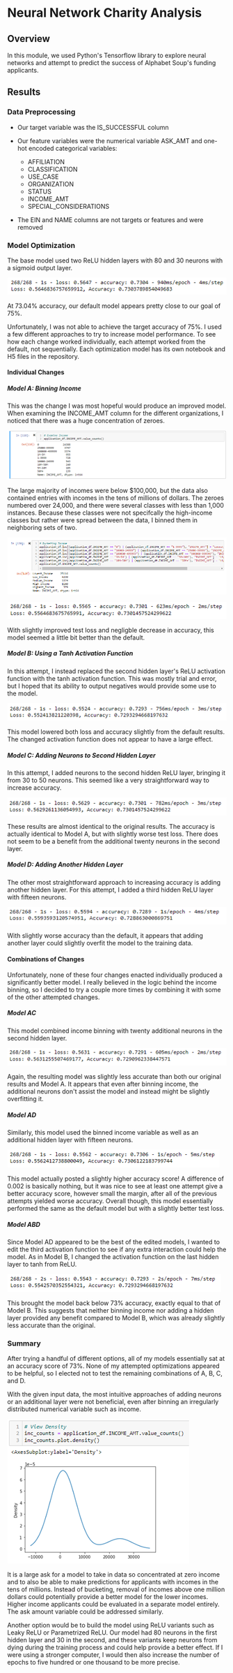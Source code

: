 # Neural Network Charity Analysis

## Overview

In this module, we used Python's Tensorflow library to explore neural networks and attempt to predict the success of Alphabet Soup's funding applicants.

## Results

### Data Preprocessing

- Our target variable was the IS_SUCCESSFUL column
- Our feature variables were the numerical variable ASK_AMT and one-hot encoded categorical variables:

    * AFFILIATION
    * CLASSIFICATION
    * USE_CASE
    * ORGANIZATION
    * STATUS
    * INCOME_AMT
    * SPECIAL_CONSIDERATIONS

- The EIN and NAME columns are not targets or features and were removed

### Model Optimization

The base model used two ReLU hidden layers with 80 and 30 neurons with a sigmoid output layer.  

![default](Images/results_default.png)

At 73.04% accuracy, our default model appears pretty close to our goal of 75%.

Unfortunately, I was not able to achieve the target accuracy of 75%.  I used a few different approaches to try to increase model performance.  To see how each change worked individually, each attempt worked from the default, not sequentially.  Each optimization model has its own notebook and H5 files in the repository.

#### Individual Changes

##### Model A: Binning Income

This was the change I was most hopeful would produce an improved model.  When examining the INCOME_AMT column for the different organizations, I noticed that there was a huge concentration of zeroes. 

![income](Images/income.png)

The large majority of incomes were below $100,000, but the data also contained entries with incomes in the tens of millions of dollars.  The zeroes numbered over 24,000, and there were several classes with less than 1,000 instances.  Because these classes were not specifcally the high-income classes but rather were spread between the data, I binned them in neighboring sets of two.

![income_buckets](Images/income_buckets.png)

![results_a](Images/results_a.png)

With slightly improved test loss and negligble decrease in accuracy, this model seemed a little bit better than the default.

##### Model B: Using a Tanh Activation Function

In this attempt, I instead replaced the second hidden layer's ReLU activation function with the tanh activation function.  This was mostly trial and error, but I hoped that its ability to output negatives would provide some use to the model.

![results_b](Images/results_b.png)

This model lowered both loss and accuracy slightly from the default results.  The changed activation function does not appear to have a large effect.

##### Model C: Adding Neurons to Second Hidden Layer

In this attempt, I added neurons to the second hidden ReLU layer, bringing it from 30 to 50 neurons.  This seemed like a very straightforward way to increase accuracy.

![results_c](Images/results_c.png)

These results are almost identical to the original results.  The accuracy is actually identical to Model A, but with slightly worse test loss.  There does not seem to be a benefit from the additional twenty neurons in the second layer.

##### Model D: Adding Another Hidden Layer

The other most straightforward approach to increasing accuracy is adding another hidden layer.  For this attempt, I added a third hidden ReLU layer with fifteen neurons.

![results_d](Images/results_d.png)

With slightly worse accuracy than the default, it appears that adding another layer could slightly overfit the model to the training data.

#### Combinations of Changes

Unfortunately, none of these four changes enacted individually produced a significantly better model.  I really believed in the logic behind the income binning, so I decided to try a couple more times by combining it with some of the other attempted changes.

##### Model AC

This model combined income binning with twenty additional neurons in the second hidden layer.

![results_ac](Images/results_ac.png)

Again, the resulting model was slightly less accurate than both our original results and Model A.  It appears that even after binning income, the additional neurons don't assist the model and instead might be slightly overfitting it.

##### Model AD

Similarly, this model used the binned income variable as well as an additional hidden layer with fifteen neurons.

![results_ad](Images/results_ad.png)

This model actually posted a slightly higher accuracy score!  A difference of 0.002 is basically nothing, but it was nice to see at least one attempt give a better accuracy score, however small the margin, after all of the previous attempts yielded worse accuracy.  Overall though, this model essentially performed the same as the default model but with a slightly better test loss.

##### Model ABD

Since Model AD appeared to be the best of the edited models, I wanted to edit the third activation function to see if any extra interaction could help the model.  As in Model B, I changed the activation function on the last hidden layer to tanh from ReLU.

![results_abd](Images/results_abd.png)

This brought the model back below 73% accuracy, exactly equal to that of Model B.  This suggests that neither binning income nor adding a hidden layer provided any benefit compared to Model B, which was already slightly less accurate than the original.

### Summary

After trying a handful of different options, all of my models essentially sat at an accuracy score of 73%.  None of my attempted optimizations appeared to be helpful, so I elected not to test the remaining combinations of A, B, C, and D.  

With the given input data, the most intuitive approaches of adding neurons or an additional layer were not beneficial, even after binning an irregularly distributed numerical variable such as income.

![income_density](Images/income_density.png)

It is a large ask for a model to take in data so concentrated at zero income and to also be able to make predictions for applicants with incomes in the tens of millions.  Instead of bucketing, removal of incomes above one million dollars could potentially provide a better model for the lower incomes.  Higher income applicants could be evaluated in a separate model entirely.  The ask amount variable could be addressed similarly.

Another option would be to build the model using ReLU variants such as Leaky ReLU or Parametrized ReLU.  Our model had 80 neurons in the first hidden layer and 30 in the second, and these variants keep neurons from dying during the training process and could help provide a better effect.  If I were using a stronger computer, I would then also increase the number of epochs to five hundred or one thousand to be more precise.

